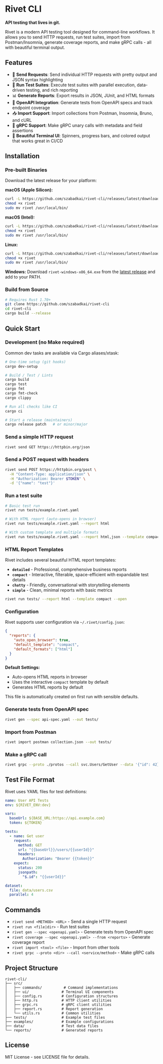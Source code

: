 # Rivet CLI

**API testing that lives in git.**

Rivet is a modern API testing tool designed for command-line workflows. It allows you to send HTTP requests, run test suites, import from Postman/Insomnia, generate coverage reports, and make gRPC calls - all with beautiful terminal output.

## Features

- 🚀 **Send Requests**: Send individual HTTP requests with pretty output and JSON syntax highlighting
- 🧪 **Run Test Suites**: Execute test suites with parallel execution, data-driven testing, and rich reporting
- 📊 **Generate Reports**: Export results in JSON, JUnit, and HTML formats
- 📝 **OpenAPI Integration**: Generate tests from OpenAPI specs and track endpoint coverage
- 📥 **Import Support**: Import collections from Postman, Insomnia, Bruno, and cURL
- 🔗 **gRPC Support**: Make gRPC unary calls with metadata and field assertions
- 🎨 **Beautiful Terminal UI**: Spinners, progress bars, and colored output that works great in CI/CD

## Installation

### Pre-built Binaries

Download the latest release for your platform:

**macOS (Apple Silicon):**
```bash
curl -L https://github.com/szabadkai/rivet-cli/releases/latest/download/rivet-macos-arm64 -o rivet
chmod +x rivet
sudo mv rivet /usr/local/bin/
```

**macOS (Intel):**
```bash
curl -L https://github.com/szabadkai/rivet-cli/releases/latest/download/rivet-macos-x86_64 -o rivet
chmod +x rivet
sudo mv rivet /usr/local/bin/
```

**Linux:**
```bash
curl -L https://github.com/szabadkai/rivet-cli/releases/latest/download/rivet-linux-x86_64 -o rivet
chmod +x rivet
sudo mv rivet /usr/local/bin/
```

**Windows:**
Download `rivet-windows-x86_64.exe` from the [latest release](https://github.com/szabadkai/rivet-cli/releases/latest) and add to your PATH.

### Build from Source

```bash
# Requires Rust 1.70+
git clone https://github.com/szabadkai/rivet-cli
cd rivet-cli
cargo build --release
```

## Quick Start

### Development (no Make required)

Common dev tasks are available via Cargo aliases/xtask:

```bash
# One-time setup (git hooks)
cargo dev-setup

# Build / Test / Lints
cargo build
cargo test
cargo fmt
cargo fmt-check
cargo clippy

# Run all checks like CI
cargo ci

# Start a release (maintainers)
cargo release patch   # or minor/major
```

### Send a simple HTTP request

```bash
rivet send GET https://httpbin.org/json
```

### Send a POST request with headers

```bash
rivet send POST https://httpbin.org/post \
  -H "Content-Type: application/json" \
  -H "Authorization: Bearer $TOKEN" \
  -d '{"name": "test"}'
```

### Run a test suite

```bash
# Basic test run
rivet run tests/example.rivet.yaml

# With HTML report (auto-opens in browser)
rivet run tests/example.rivet.yaml --report html

# With custom template and multiple formats
rivet run tests/example.rivet.yaml --report html,json --template compact --parallel 8
```

### HTML Report Templates

Rivet includes several beautiful HTML report templates:

- **`detailed`** - Professional, comprehensive business reports
- **`compact`** - Interactive, filterable, space-efficient with expandable test details
- **`chatty`** - Friendly, conversational with storytelling elements
- **`simple`** - Clean, minimal reports with basic metrics

```bash
rivet run tests/ --report html --template compact --open
```

### Configuration

Rivet supports user configuration via `~/.rivet/config.json`:

```json
{
  "reports": {
    "auto_open_browser": true,
    "default_template": "compact",
    "default_formats": ["html"]
  }
}
```

**Default Settings:**
- Auto-opens HTML reports in browser
- Uses the interactive `compact` template by default
- Generates HTML reports by default

This file is automatically created on first run with sensible defaults.

### Generate tests from OpenAPI spec

```bash
rivet gen --spec api-spec.yaml --out tests/
```

### Import from Postman

```bash
rivet import postman collection.json --out tests/
```

### Make a gRPC call

```bash
rivet grpc --proto ./protos --call svc.Users/GetUser --data '{"id": 42}'
```

## Test File Format

Rivet uses YAML files for test definitions:

```yaml
name: User API Tests
env: ${RIVET_ENV:dev}

vars:
  baseUrl: ${BASE_URL:https://api.example.com}
  token: ${TOKEN}

tests:
  - name: Get user
    request:
      method: GET
      url: "{{baseUrl}}/users/{{userId}}"
      headers:
        Authorization: "Bearer {{token}}"
    expect:
      status: 200
      jsonpath:
        "$.id": "{{userId}}"

dataset:
  file: data/users.csv
  parallel: 4
```

## Commands

- `rivet send <METHOD> <URL>` - Send a single HTTP request
- `rivet run <file|dir>` - Run test suites
- `rivet gen --spec <openapi.yaml>` - Generate tests from OpenAPI spec
- `rivet coverage --spec <openapi.yaml> --from <reports>` - Generate coverage report
- `rivet import <tool> <file>` - Import from other tools
- `rivet grpc --proto <dir> --call <service/method>` - Make gRPC calls

## Project Structure

```
rivet-cli/
├── src/
│   ├── commands/          # Command implementations
│   ├── ui/               # Terminal UI components
│   ├── config.rs         # Configuration structures
│   ├── http.rs           # HTTP client utilities
│   ├── grpc.rs           # gRPC client utilities
│   ├── report.rs         # Report generation
│   └── utils.rs          # Common utilities
├── tests/                # Example test files
├── examples/             # Example configurations
├── data/                 # Test data files
└── reports/              # Generated reports
```

## License

MIT License - see LICENSE file for details.
